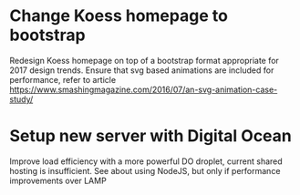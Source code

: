 # Change Koess homepage to bootstrap
Redesign Koess homepage on top of a bootstrap format appropriate for 2017 design trends.
Ensure that svg based animations are included for performance, refer to article
https://www.smashingmagazine.com/2016/07/an-svg-animation-case-study/

# Setup new server with Digital Ocean
Improve load efficiency with a more powerful DO droplet, current shared hosting is
insufficient. See about using NodeJS, but only if performance improvements over LAMP
